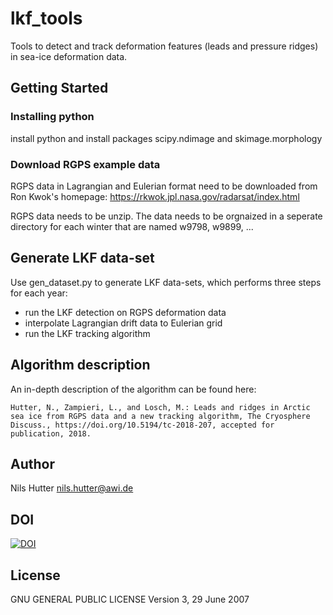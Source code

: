 # lkf_tools
Tools to detect and track deformation features (leads and pressure ridges) in sea-ice deformation data.

## Getting Started

### Installing python
install python and install packages scipy.ndimage and skimage.morphology

### Download RGPS example data

RGPS data in Lagrangian and Eulerian format need to be downloaded from Ron Kwok's homepage:
https://rkwok.jpl.nasa.gov/radarsat/index.html

RGPS data needs to be unzip. The data needs to be orgnaized in a seperate directory for each winter that are named w9798, w9899, ...


## Generate LKF data-set

Use gen_dataset.py to generate LKF data-sets, which performs three steps for each year:
* run the LKF detection on RGPS deformation data
* interpolate Lagrangian drift data to Eulerian grid
* run the LKF tracking algorithm


## Algorithm description

An in-depth description of the algorithm can be found here:
```
Hutter, N., Zampieri, L., and Losch, M.: Leads and ridges in Arctic sea ice from RGPS data and a new tracking algorithm, The Cryosphere Discuss., https://doi.org/10.5194/tc-2018-207, accepted for publication, 2018. 
```


## Author

Nils Hutter
nils.hutter@awi.de

## DOI
[![DOI](https://zenodo.org/badge/DOI/10.5281/zenodo.2560078.svg)](https://doi.org/10.5281/zenodo.2560078)


## License
GNU GENERAL PUBLIC LICENSE Version 3, 29 June 2007

